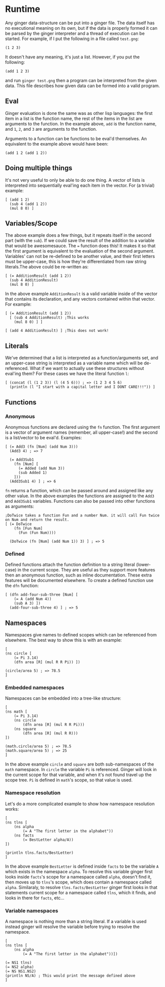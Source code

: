 # Runtime

Any ginger data-structure can be put into a ginger file. The data itself has no executional meaning on its own, but if
the data is properly formed it can be parsed by the ginger interpreter and a thread of execution can be started. For
example, if I put the following in a file called `test.gng`:
```
(1 2 3)
```

It doesn't have any meaning, it's just a list. However, if you put the following:
```
(add 1 2 3)
```

and run `ginger test.gng` then a program can be interpreted from the given data. This file describes how given data can
be formed into a valid program.

## Eval

Ginger evaluation is done the same was as other lisp languages: the first item in a list is the function name, the rest
of the items in the list are arguments to the function. In the example above, `add` is the function name, and `1`, `2`,
and `3` are arguments to the function.

Arguments to a function can be functions to be eval'd themselves. An equivalent to the example above would have been:
```
(add 1 2 (add 1 2))
```

## Doing multiple things

It's not very useful to only be able to do one thing. A vector of lists is interpreted into sequentially eval'ing each
item in the vector. For (a trivial) example:
```
[ (add 1 2)
  (sub 4 (add 1 2))
  (mul 8 0) ]
```

## Variables/Scope

The above example does a few things, but it repeats itself in the second part (with the `sub`). If we could save the
result of the addition to a variable that would be awesomesauce. The `=` function does this! It makes it so that the
first argument is equivalent to the evaluation of the second argument. Variables' can not be re-defined to be another
value, and their first letters must be upper-case, this is how they're differentiated from raw string literals.The above
could be re-written as:
```
[ (= AdditionResult (add 1 2))
  (sub 4 AdditionResult)
  (mul 8 0) ]
```

In the above example `AdditionResult` is a valid variable inside of the vector that contains its declaration, and any
vectors contained within that vector. For example:
```
[ (= AdditionResult (add 1 2))
  [ (sub 4 AdditionResult) ;This works
    (mul 8 0) ] ]

[ (add 4 AdditionResult) ] ;This does not work!
```

## Literals

We've determined that a list is interpreted as a function/arguments set, and an upper-case string is interpreted as a
variable name which will be de-referenced. What if we want to actually use these structures without eval'ing them? For
these cases we have the literal function `l`:
```
[ (concat (l (1 2 3)) (l (4 5 6))) ; => (1 2 3 4 5 6)
  (println (l "I start with a capital letter and I DONT CARE!!!")) ]
```

## Functions

### Anonymous

Anonymous functions are declared using the `fn` function. The first argument is a vector of argument names (remember,
all upper-case!) and the second is a list/vector to be eval'd. Examples:
```
[ (= Add3 (fn [Num] (add Num 3)))
  (Add3 4) ; => 7

  (= Add3Sub1
    (fn [Num] [
      (= Added (add Num 3))
      (sub Added 1)
    ]))
  (Add3Sub1 4) ] ; => 6
```

`fn` returns a function, which can be passed around and assigned like any other value. In the above examples the
functions are assigned to the `Add3` and `Add3Sub1` variables. Functions can also be passed into other functions as
arguments:
```
;DoTwice takes a function Fun and a number Num. it will call Fun twice on Num and return the result.
[ (= DoTwice
    (fn [Fun Num]
      (Fun (Fun Num))))

  (DoTwice (fn [Num] (add Num 1)) 3) ] ; => 5
```

### Defined

Defined functions attach the function definition to a string literal (lower-case) in the current scope. They are useful
as they support more features then an anonymous function, such as inline documentation. These extra features will be
documented elsewhere. To create a defined function use the `dfn` function:
```
[ (dfn add-four-sub-three [Num] [
    (= A (add Num 4))
    (sub A 3) ])
  (add-four-sub-three 4) ] ; => 5
```

## Namespaces

Namespaces give names to defined scopes which can be referenced from elsewhere. The best way to show this is with an
example:
```
[
(ns circle [
    (= Pi 3.14)
    (dfn area [R] (mul R R Pi)) ])

(circle/area 5) ; => 78.5
]
```

### Embedded namespaces

Namespaces can be embedded into a tree-like structure:
```
[
(ns math [
    (= Pi 3.14)
    (ns circle
        (dfn area [R] (mul R R Pi)))
    (ns square
        (dfn area [R] (mul R R)))
])

(math.circle/area 5) ; => 78.5
(math.square/area 5) ; => 25
]
```

In the above example `circle` and `square` are both sub-namespaces of the `math` namespace. In `circle` the variable
`Pi` is referenced. Ginger will look in the current scope for that variable, and when it's not found travel up the scope
tree. `Pi` is defined in `math`'s scope, so that value is used.

### Namespace resolution

Let's do a more complicated example to show how namespace resolution works:
```
[
(ns tlns [
    (ns alpha
        (= A "The first letter in the alphabet"))
    (ns facts
        (= BestLetter alpha/A))
])

(println tlns.facts/BestLetter)
]
```

In the above example `BestLetter` is defined inside `facts` to be the variable `A` which exists in the namespace `alpha`.
To resolve this variable ginger first looks inside `facts`'s scope for a namespace called `alpha`, doesn't find it, then
moves up to `tlns`'s scope, which does contain a namespace called `alpha`. Similaraly, to resolve `tlns.facts/BestLetter`
ginger first looks in that statements current scope for a namespace called `tlns`, which it finds, and looks in there
for `facts`, etc...

### Variable namespaces

A namespace is nothing more than a string literal. If a variable is used instead ginger will resolve the variable before
trying to resolve the namespace.
```
[
(ns tlns [
    (ns alpha
        (= A "The first letter in the alphabet"))])

(= NS1 tlns)
(= NS2 alpha)
(= NS NS1.NS2)
(println NS/A) ; This would print the message defined above
]
```
